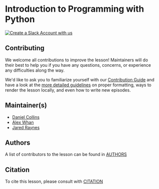 # Introduction to Programming with Python

[![Create a Slack Account with us](https://img.shields.io/badge/Create_Slack_Account-The_Carpentries-071159.svg)](https://swc-slack-invite.herokuapp.com/)

## Contributing

We welcome all contributions to improve the lesson! Maintainers will do their best to help you if you have any
questions, concerns, or experience any difficulties along the way.

We'd like to ask you to familiarize yourself with our [Contribution Guide](CONTRIBUTING.md) and have a look at
the [more detailed guidelines][lesson-example] on proper formatting, ways to render the lesson locally, and even
how to write new episodes.

## Maintainer(s)

* [Daniel Collins](https://github.com/DC23)
* [Alex Whan](https://github.com/alexwhan)
* [Jared Raynes](https://github.com/jaredraynes)

## Authors

A list of contributors to the lesson can be found in [AUTHORS](https://github.com/jaredraynes/python/blob/gh-pages/AUTHORS)

## Citation

To cite this lesson, please consult with [CITATION](CITATION)

[lesson-example]: https://carpentries.github.io/lesson-example
